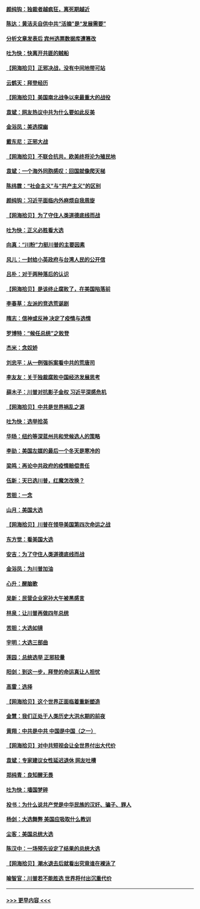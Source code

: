 #### [颜纯钩：独裁者越疯狂，离死期越近](../pages/nsc993/n12569055.md?t=11232351) 
#### [陈达：黄洁夫自供中共“活摘”是“发展需要”](../pages/nsc993/n12568541.md?t=11232351) 
#### [分析文章发表后 宾州选票数据库遭篡改](../pages/nsc993/n12568105.md?t=11232351) 
#### [吐为快：快离开共匪的贼船](../pages/nsc993/n12568462.md?t=11232351) 
#### [【网海拾贝】正邪决战，没有中间地带可站](../pages/nsc993/n12568439.md?t=11232351) 
#### [云鹤天：拜登经历](../pages/nsc993/n12567294.md?t=11232351) 
#### [【网海拾贝】美国南北战争以来最重大的战役](../pages/nsc993/n12567247.md?t=11232351) 
#### [袁斌：网友热议中共为什么要如此反美](../pages/nsc993/n12567162.md?t=11232351) 
#### [金浴凤：美选探幽](../pages/nsc993/n12567147.md?t=11232351) 
#### [戴东尼：正邪大战](../pages/nsc993/n12567033.md?t=11232351) 
#### [【网海拾贝】不联合抗共，欧美终将沦为殖民地](../pages/nsc993/n12565068.md?t=11232351) 
#### [袁斌：一个海外同胞感叹：回国就像爬天梯](../pages/nsc993/n12564986.md?t=11232351) 
#### [陈纬霆：“社会主义”与“共产主义”的区别](../pages/nsc993/n12562417.md?t=11232351) 
#### [颜纯钩：习近平面临内外麻烦自我周旋](../pages/nsc993/n12563356.md?t=11232351) 
#### [【网海拾贝】为了守住人类道德底线而战](../pages/nsc993/n12562542.md?t=11232351) 
#### [吐为快：正义必胜看大选](../pages/nsc993/n12561967.md?t=11232351) 
#### [向真：“川粉”力挺川普的主要因素](../pages/nsc993/n12560774.md?t=11232351) 
#### [风儿：一封给小英政府与台湾人民的公开信](../pages/nsc993/n12560581.md?t=11232351) 
#### [吕朴：对于两种落后的认识](../pages/nsc993/n12560492.md?t=11232351) 
#### [【网海拾贝】是该终止腐败了，在美国陷落前](../pages/nsc993/n12559936.md?t=11232351) 
#### [李春草：左派的竞选荒诞剧](../pages/nsc993/n12558380.md?t=11232351) 
#### [隋志：信神或反神 决定了疫情与选情](../pages/nsc993/n12558255.md?t=11232351) 
#### [罗博特：“候任总统”之败登](../pages/nsc993/n12558189.md?t=11232351) 
#### [杰米：念奴娇](../pages/nsc993/n12558174.md?t=11232351) 
#### [刘忠平：从一例强拆案看中共的荒唐司](../pages/nsc993/n12558036.md?t=11232351) 
#### [李友友：关于独裁腐败中国经济发展思考](../pages/nsc993/n12558004.md?t=11232351) 
#### [薛木子：川普对抗影子金权 习近平深感危机](../pages/nsc993/n12557342.md?t=11232351) 
#### [【网海拾贝】中共是世界祸乱之源](../pages/nsc993/n12555353.md?t=11232351) 
#### [吐为快：选举拾英](../pages/nsc993/n12555041.md?t=11232351) 
#### [华旸：纽约等深蓝州共和党候选人的策略](../pages/nsc993/n12554309.md?t=11232351) 
#### [李劼：美国左媒的最后一个冬天是寒冷的](../pages/nsc993/n12552947.md?t=11232351) 
#### [梁鸣：再论中共政府的疫情赔偿责任](../pages/nsc993/n12553012.md?t=11232351) 
#### [伍新：天已选川普，红魔怎改换？](../pages/nsc993/n12552970.md?t=11232351) 
#### [苦胆：一念](../pages/nsc993/n12552957.md?t=11232351) 
#### [山月：美国大选](../pages/nsc993/n12552446.md?t=11232351) 
#### [【网海拾贝】川普在领导美国第四次命运之战](../pages/nsc993/n12551973.md?t=11232351) 
#### [东方觉：看美国大选](../pages/nsc993/n12551647.md?t=11232351) 
#### [安吉：为了守住人类道德底线而战](../pages/nsc993/n12551111.md?t=11232351) 
#### [金浴凤：为川普加油](../pages/nsc993/n12551085.md?t=11232351) 
#### [心升：醒脑歌](../pages/nsc993/n12550984.md?t=11232351) 
#### [吴新：民营企业家孙大午被黑感言](../pages/nsc993/n12550656.md?t=11232351) 
#### [林泉：让川普再做四年总统](../pages/nsc993/n12550640.md?t=11232351) 
#### [苦胆：大选如镜](../pages/nsc993/n12550630.md?t=11232351) 
#### [宇明：大选三部曲](../pages/nsc993/n12550603.md?t=11232351) 
#### [莲园：总统选举 正邪较量](../pages/nsc993/n12550594.md?t=11232351) 
#### [阳剑：到这一步，拜登的命运真让人担忧](../pages/nsc993/n12549093.md?t=11232351) 
#### [高雷：选择](../pages/nsc993/n12549087.md?t=11232351) 
#### [【网海拾贝】这个世界正面临着重新塑造](../pages/nsc993/n12548326.md?t=11232351) 
#### [金慧：我们正处于人类历史大洪水期的前夜](../pages/nsc993/n12547914.md?t=11232351) 
#### [黄翔：中共是中共 中国是中国（之一）](../pages/nsc993/n12547576.md?t=11232351) 
#### [【网海拾贝】对中共短视会让全世界付出大代价](../pages/nsc993/n12546043.md?t=11232351) 
#### [袁斌：专家建议女性延迟退休 网友吐槽](../pages/nsc993/n12545424.md?t=11232351) 
#### [郑纯青：良知醒无畏](../pages/nsc993/n12545394.md?t=11232351) 
#### [吐为快：墙国梦碎](../pages/nsc993/n12545309.md?t=11232351) 
#### [投书：为什么说共产党是中华民族的汉奸、骗子、罪人](../pages/nsc993/n12545089.md?t=11232351) 
#### [杨剑：大选舞弊 美国应吸取什么教训](../pages/nsc993/n12543937.md?t=11232351) 
#### [尘客：美国总统大选](../pages/nsc993/n12543828.md?t=11232351) 
#### [陈汉中：一场预先设定了结果的总统大选](../pages/nsc993/n12543564.md?t=11232351) 
#### [【网海拾贝】潮水退去后就看出究竟谁在裸泳了](../pages/nsc993/n12543321.md?t=11232351) 
#### [喻智官：川普若不能胜选 世界将付出沉重代价](../pages/nsc993/n12541352.md?t=11232351) 

----
#### [ >>> 更早内容 <<< ](../indexes/nsc993-earlier.md)
